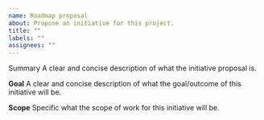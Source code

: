 ```yaml
---
name: Roadmap proposal
about: Propose an initiative for this project.
title: ""
labels: ""
assignees: ""
---
```


Summary
A clear and concise description of what the initiative proposal is.

**Goal**
A clear and concise description of what the goal/outcome of this initiative will be.

**Scope**
Specific what the scope of work for this initiative will be.

